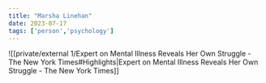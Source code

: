 ```yaml
---
title: "Marsha Linehan"
date: 2023-07-17
tags: ['person','psychology']
---
```


![[private/external 1/Expert on Mental Illness Reveals Her Own Struggle - The New York Times#Highlights|Expert on Mental Illness Reveals Her Own Struggle - The New York Times]]

